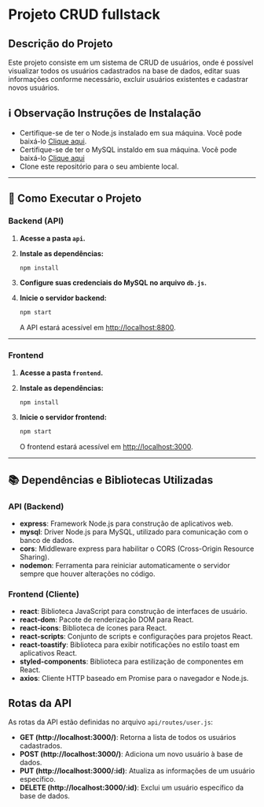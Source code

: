 # Projeto CRUD fullstack

## Descrição do Projeto

Este projeto consiste em um sistema de CRUD de usuários, onde é possível visualizar 
todos os usuários cadastrados na base de dados, editar suas informações conforme necessário, 
excluir usuários existentes e cadastrar novos usuários.


## ℹ️ Observação Instruções de Instalação

- Certifique-se de ter o Node.js instalado em sua máquina. Você pode baixá-lo [Clique aqui](https://nodejs.org/).
- Certifique-se de ter o MySQL instaldo em sua máquina. Você pode baixá-lo [Clique aqui](https://www.mysql.com/downloads/)
- Clone este repositório para o seu ambiente local.
---

## 🚀 Como Executar o Projeto

### Backend (API)

1. **Acesse a pasta `api`.**
   
2. **Instale as dependências:**

    ```bash
    npm install
    ```

3. **Configure suas credenciais do MySQL no arquivo `db.js`.**

4. **Inicie o servidor backend:**

    ```bash
    npm start
    ```

   A API estará acessível em [http://localhost:8800](http://localhost:8800).

---

### Frontend

1. **Acesse a pasta `frontend`.**

2. **Instale as dependências:**

    ```bash
    npm install
    ```

3. **Inicie o servidor frontend:**

    ```bash
    npm start
    ```

   O frontend estará acessível em [http://localhost:3000](http://localhost:3000).

---


## 📚 Dependências e Bibliotecas Utilizadas

### API (Backend)

- **express**: Framework Node.js para construção de aplicativos web.
- **mysql**: Driver Node.js para MySQL, utilizado para comunicação com o banco de dados.
- **cors**: Middleware express para habilitar o CORS (Cross-Origin Resource Sharing).
- **nodemon**: Ferramenta para reiniciar automaticamente o servidor sempre que houver alterações no código.

### Frontend (Cliente)

- **react**: Biblioteca JavaScript para construção de interfaces de usuário.
- **react-dom**: Pacote de renderização DOM para React.
- **react-icons**: Biblioteca de ícones para React.
- **react-scripts**: Conjunto de scripts e configurações para projetos React.
- **react-toastify**: Biblioteca para exibir notificações no estilo toast em aplicativos React.
- **styled-components**: Biblioteca para estilização de componentes em React.
- **axios**: Cliente HTTP baseado em Promise para o navegador e Node.js.


## Rotas da API

As rotas da API estão definidas no arquivo `api/routes/user.js`:

- **GET (http://localhost:3000/)**: Retorna a lista de todos os usuários cadastrados.
- **POST (http://localhost:3000/)**: Adiciona um novo usuário à base de dados.
- **PUT (http://localhost:3000/:id)**: Atualiza as informações de um usuário específico.
- **DELETE (http://localhost:3000/:id)**: Exclui um usuário específico da base de dados.


